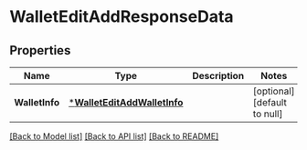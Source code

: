 # WalletEditAddResponseData

## Properties
Name | Type | Description | Notes
------------ | ------------- | ------------- | -------------
**WalletInfo** | [***WalletEditAddWalletInfo**](WalletEditAddWalletInfo.md) |  | [optional] [default to null]

[[Back to Model list]](../README.md#documentation-for-models) [[Back to API list]](../README.md#documentation-for-api-endpoints) [[Back to README]](../README.md)


